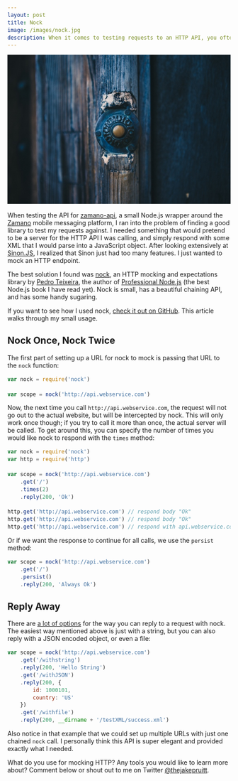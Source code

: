 ```yaml
---
layout: post
title: Nock
image: /images/nock.jpg
description: When it comes to testing requests to an HTTP API, you often need to set up a mock response to speed up the testing or eliminate the actual calls to the API. After doing some module hunting, nock by Pedro Teixeira does the trick.
---
```


![](/images/nock.jpg)

When testing the API for [zamano-api](https://github.com/nearform/zamano-api), a small Node.js wrapper around the [Zamano](http://zamano.com/) mobile messaging platform, I ran into the problem of finding a good library to test my requests against. I needed something that would pretend to be a server for the HTTP API I was calling, and simply respond with some XML that I would parse into a JavaScript object. After looking extensively at [Sinon.JS](http://sinonjs.org/), I realized that Sinon just had too many features. I just wanted to mock an HTTP endpoint.

The best solution I found was [nock](https://github.com/pgte/nock), an HTTP mocking and expectations library by [Pedro Teixeira](https://twitter.com/pgte), the author of [Professional Node.js](http://www.amazon.com/Professional-Node-js-Building-Javascript-Scalable/dp/1118185463) (the best Node.js book I have read yet). Nock is small, has a beautiful chaining API, and has some handy sugaring.

If you want to see how I used nock, [check it out on GitHub](https://github.com/nearform/zamano-api/blob/master/test/zamano-send-messages.test.js). This article walks through my small usage.

## Nock Once, Nock Twice

The first part of setting up a URL for nock to mock is passing that URL to the `nock` function:

```JavaScript
var nock = require('nock')

var scope = nock('http://api.webservice.com')
```

Now, the next time you call `http://api.webservice.com`, the request will not go out to the actual website, but will be intercepted by nock. This will only work once though; if you try to call it more than once, the actual server will be called. To get around this, you can specify the number of times you would like nock to respond with the `times` method:

```JavaScript
var nock = require('nock')
var http = require('http')

var scope = nock('http://api.webservice.com')
	.get('/')
	.times(2)
	.reply(200, 'Ok')

http.get('http://api.webservice.com') // respond body "Ok"
http.get('http://api.webservice.com') // respond body "Ok"
http.get('http://api.webservice.com') // respond with api.webservice.com result
```

Or if we want the response to continue for all calls, we use the `persist` method:

```JavaScript
var scope = nock('http://api.webservice.com')
	.get('/')
	.persist()
	.reply(200, 'Always Ok')
```

## Reply Away

There are [a lot of options](https://github.com/pgte/nock#specifying-replies) for the way you can reply to a request with nock. The easiest way mentioned above is just with a string, but you can also reply with a JSON encoded object, or even a file:

```JavaScript
var scope = nock('http://api.webservice.com')
	.get('/withstring')
	.reply(200, 'Hello String')
	.get('/withJSON')
	.reply(200, {
		id: 1000101,
		country: 'US'
	})
	.get('/withfile')
	.reply(200, __dirname + '/testXML/success.xml')
```

Also notice in that example that we could set up multiple URLs with just one chained `nock` call. I personally think this API is super elegant and provided exactly what I needed.

What do you use for mocking HTTP? Any tools you would like to learn more about? Comment below or shout out to me on Twitter [@thejakepruitt](http://twitter.com/thejakepruitt).